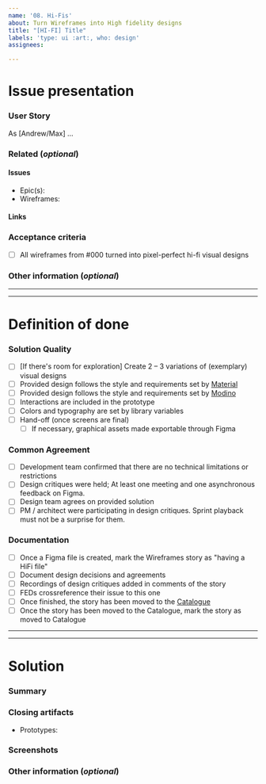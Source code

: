 ```yaml
---
name: '08. Hi-Fis'
about: Turn Wireframes into High fidelity designs
title: "[HI-FI] Title"
labels: 'type: ui :art:, who: design'
assignees: 

---
```


# Issue presentation
### User Story
As [Andrew/Max] ...

### Related (_optional_)
<!--- Although this section is described as optional, because some issues are standalone, 
it is required to fill those fields, if there is any connected issue or resource. 
This would help in future reference of connected issues and finding out decisions. -->
#### Issues
<!-- Various connected issues necessary to understand the issue presented. Example: -->
<!-- 
- Epic(s): [epic name](link) or #epic_no
- Wireframes: [issue name](link) or #issue_no
- Hi-Fis: [issue name](link) or #issue_no
- Research: [issue name](link) or #issue_no
- Other: [issue name](link) or #issue_no
-->
- Epic(s): 
- Wireframes: 

#### Links
<!--- Various resources necessary to understand the issue presented. Example: -->
<!-- 
- Prototypes: [Figma](link)
- Recordings: [Google Drive](link)
- Notes: [Google Drive](link)
- Pictures: [Google Drive](link)
- Other: [Google Drive](link)
-->

### Acceptance criteria
- [ ] All wireframes from #000 turned into pixel-perfect hi-fi visual designs

### Other information (_optional_)
<!--- Anything else we should know about the issue? -->

---
---

# Definition of done
### Solution Quality
- [ ] [If there's room for exploration] Create 2 – 3 variations of (exemplary) visual designs
- [ ] Provided design follows the style and requirements set by [Material](https://material.io/)
- [ ] Provided design follows the style and requirements set by [Modino](https://www.figma.com/files/project/63530307/Libraries?fuid=1123560620713370098)
- [ ] Interactions are included in the prototype
- [ ] Colors and typography are set by library variables
- [ ] Hand-off (once screens are final)
  - [ ] If necessary, graphical assets made exportable through Figma

### Common Agreement
- [ ] Development team confirmed that there are no technical limitations or restrictions
- [ ] Design critiques were held; At least one meeting and one asynchronous feedback on Figma.
- [ ] Design team agrees on provided solution
- [ ] PM / architect were participating in design critiques. Sprint playback must not be a surprise for them.

### Documentation
- [ ] Once a Figma file is created, mark the Wireframes story as "having a HiFi file"
- [ ] Document design decisions and agreements
- [ ] Recordings of design critiques added in comments of the story
- [ ] FEDs crossreference their issue to this one
- [ ] Once finished, the story has been moved to the [Catalogue](https://www.figma.com/files/project/50585973/Modino.io-Catalogue?fuid=1123560620713370098)
- [ ] Once the story has been moved to the Catalogue, mark the story as moved to Catalogue

---
---

# Solution
### Summary
<!--- Summarized research, major outtakes -->

### Closing artifacts
<!--- Various resources necessary to understand the solution provided. Example: -->
<!-- 
- Prototypes: [Figma](link)
- Recordings: [Google Drive](link)
- Notes: [Google Drive](link)
- Pictures: [Google Drive](link)
- Other: [Google Drive](link)
-->
- Prototypes: 

### Screenshots
<!--- A picture is worth a 1000 words. -->
<!--- 
#### Before

#### After
-->

### Other information (_optional_)
<!--- Anything else we should know about the solution? -->
